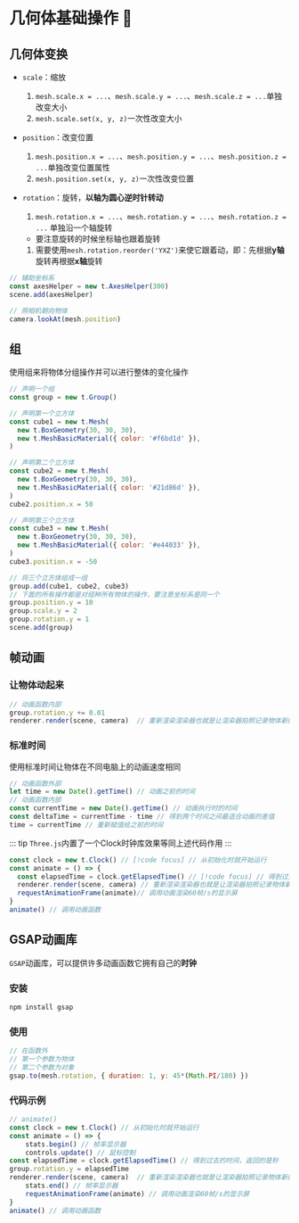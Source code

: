 # 几何体基础操作 :100:

## 几何体变换

- `scale`：缩放
  1. `mesh.scale.x = ...`、`mesh.scale.y = ...`、`mesh.scale.z = ...`单独改变大小
  2. `mesh.scale.set(x, y, z)`一次性改变大小

- `position`：改变位置
  
  1. `mesh.position.x = ...`、`mesh.position.y = ...`、`mesh.position.z = ...`单独改变位置属性
  2. `mesh.position.set(x, y, z)`一次性改变位置
  
- `rotation`：旋转，**以轴为圆心逆时针转动**
  
  1. `mesh.rotation.x = ...`、`mesh.rotation.y = ...`、`mesh.rotation.z = ...` 单独沿一个轴旋转
  - 要注意旋转的时候坐标轴也跟着旋转

   1. 需要使用`mesh.rotation.reorder('YXZ')`来使它跟着动，即：先根据**y轴**旋转再根据**x轴**旋转
  
```js
// 辅助坐标系
const axesHelper = new t.AxesHelper(300)
scene.add(axesHelper)

// 照相机朝向物体
camera.lookAt(mesh.position)
```

## 组

  使用组来将物体分组操作并可以进行整体的变化操作

```js
// 声明一个组
const group = new t.Group() 

// 声明第一个立方体
const cube1 = new t.Mesh(
  new t.BoxGeometry(30, 30, 30),
  new t.MeshBasicMaterial({ color: '#f6bd1d' }),
)

// 声明第二个立方体
const cube2 = new t.Mesh(
  new t.BoxGeometry(30, 30, 30),
  new t.MeshBasicMaterial({ color: '#21d86d' }),
)
cube2.position.x = 50

// 声明第三个立方体
const cube3 = new t.Mesh(
  new t.BoxGeometry(30, 30, 30),
  new t.MeshBasicMaterial({ color: '#e44033' }),
)
cube3.position.x = -50

// 将三个立方体组成一组
group.add(cube1, cube2, cube3)
// 下面的所有操作都是对组种所有物体的操作，要注意坐标系是同一个
group.position.y = 10
group.scale.y = 2
group.rotation.y = 1
scene.add(group)
```

## 帧动画

### 让物体动起来

```js
// 动画函数内部
group.rotation.y += 0.01
renderer.render(scene, camera)  // 重新渲染渲染器也就是让渲染器拍照记录物体新的位置
```

### 标准时间

使用标准时间让物体在不同电脑上的动画速度相同

```js
// 动画函数外部
let time = new Date().getTime() // 动画之前的时间
// 动画函数内部
const currentTime = new Date().getTime() // 动画执行时的时间
const deltaTime = currentTime - time // 得到两个时间之间最适合动画的差值
time = currentTime // 重新赋值给之前的时间
```

::: tip
  `Three.js`内置了一个Clock时钟库效果等同上述代码作用
:::

```js
const clock = new t.Clock() // [!code focus] // 从初始化时就开始运行
const animate = () => {
  const elapsedTime = clock.getElapsedTime() // [!code focus] // 得到过去的时间，返回的是秒
  renderer.render(scene, camera) // 重新渲染渲染器也就是让渲染器拍照记录物体新的位置
  requestAnimationFrame(animate)// 调用动画渲染60帧/s的显示屏
}
animate() // 调用动画函数
```

## GSAP动画库

`GSAP`动画库，可以提供许多动画函数它拥有自己的**时钟**

### 安装

```cmd
npm install gsap
```

### 使用

```js
// 在函数外
// 第一个参数为物体
// 第二个参数为对象
gsap.to(mesh.rotation, { duration: 1, y: 45*(Math.PI/180) })
```

### 代码示例

```js
// animate()
const clock = new t.Clock() // 从初始化时就开始运行
const animate = () => {
    stats.begin() // 帧率显示器
    controls.update() // 鼠标控制
const elapsedTime = clock.getElapsedTime() // 得到过去的时间，返回的是秒    
group.rotation.y = elapsedTime
renderer.render(scene, camera)  // 重新渲染渲染器也就是让渲染器拍照记录物体新的位置
    stats.end() // 帧率显示器
    requestAnimationFrame(animate) // 调用动画渲染60帧/s的显示屏
}
animate() // 调用动画函数
```
